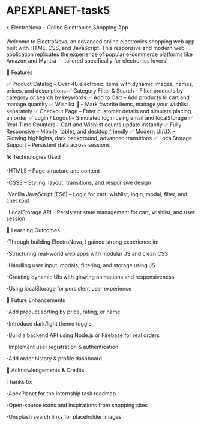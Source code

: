 # APEXPLANET-task5

⚡ ElectroNova – Online Electronics Shopping App

Welcome to ElectroNova, an advanced online electronics shopping web app built with HTML, CSS, and JavaScript. This responsive and modern web application replicates the experience of popular e-commerce platforms like Amazon and Myntra — tailored specifically for electronics lovers!

🚀 Features

✅ Product Catalog – Over 40 electronic items with dynamic images, names, prices, and descriptions
✅ Category Filter & Search – Filter products by category or search by keywords
✅ Add to Cart – Add products to cart and manage quantity
✅ Wishlist 💖 – Mark favorite items, manage your wishlist separately
✅ Checkout Page – Enter customer details and simulate placing an order
✅ Login / Logout – Simulated login using email and localStorage
✅ Real-Time Counters – Cart and Wishlist counts update instantly
✅ Fully Responsive – Mobile, tablet, and desktop friendly
✅ Modern UI/UX – Glowing highlights, dark background, advanced transitions
✅ LocalStorage Support – Persistent data across sessions


🛠 Technologies Used

-HTML5 – Page structure and content

-CSS3 – Styling, layout, transitions, and responsive design

-Vanilla JavaScript (ES6) – Logic for cart, wishlist, login, modal, filter, and checkout

-LocalStorage API – Persistent state management for cart, wishlist, and user session


🎯 Learning Outcomes

-Through building ElectroNova, I gained strong experience in:

-Structuring real-world web apps with modular JS and clean CSS

-Handling user input, modals, filtering, and storage using JS

-Creating dynamic UIs with glowing animations and responsiveness

-Using localStorage for persistent user experience


🌱 Future Enhancements

-Add product sorting by price, rating, or name

-Introduce dark/light theme toggle

-Build a backend API using Node.js or Firebase for real orders

-Implement user registration & authentication

-Add order history & profile dashboard



🙌 Acknowledgements & Credits

Thanks to:

-ApexPlanet for the internship task roadmap

-Open-source icons and inspirations from shopping sites

-Unsplash search links for placeholder images






